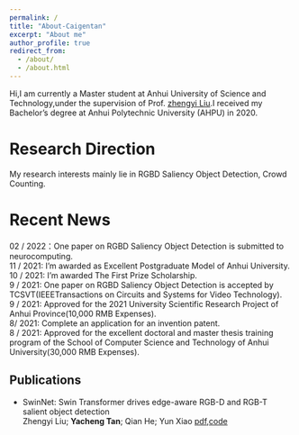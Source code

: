 ```yaml
---
permalink: /
title: "About-Caigentan"
excerpt: "About me"
author_profile: true
redirect_from: 
  - /about/
  - /about.html
---
```


Hi,I am currently a Master student at Anhui University of Science and Technology,under the supervision of Prof. [zhengyi Liu](https://github.com/liuzywen).I received my Bachelor’s degree at Anhui Polytechnic University (AHPU) in 2020.

Research Direction
======
My research interests mainly lie in RGBD Saliency Object Detection, Crowd Counting.

Recent News
======
02 / 2022：One paper on RGBD Saliency Object Detection is submitted to neurocomputing.  
11 / 2021: I’m awarded as Excellent Postgraduate Model of Anhui University.  
10 / 2021: I’m awarded The First Prize Scholarship.  
9 / 2021: One paper on RGBD Saliency Object Detection is accepted by TCSVT(IEEETransactions on Circuits and Systems for Video Technology).  
9 / 2021: Approved for the 2021 University Scientific Research Project of Anhui Province(10,000 RMB Expenses).  
8/ 2021: Complete an application for an invention patent.  
8 / 2021: Approved for the excellent doctoral and master thesis training program of the School of Computer Science and Technology of Anhui University(30,000 RMB Expenses).  

Publications
------
* SwinNet: Swin Transformer drives edge-aware RGB-D and RGB-T salient object detection  
  Zhengyi Liu; **Yacheng Tan**; Qian He; Yun Xiao [pdf](https://ieeexplore.ieee.org/document/9611276),[code](https://github.com/caigentan/SwinNet)  
